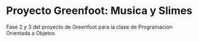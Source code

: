 # Proyecto Greenfoot: Musica y Slimes
 Fase 2 y 3 del proyecto de Greenfoot para la clase de Programacion Orientada a Objetos
